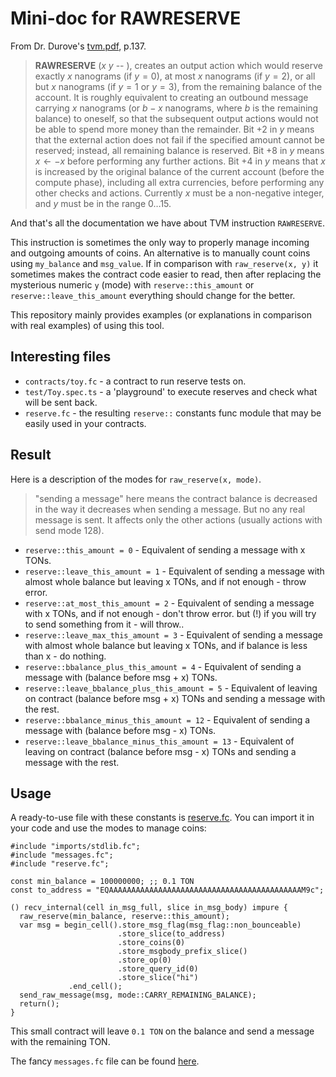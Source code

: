 # Mini-doc for RAWRESERVE

From Dr. Durove's [tvm.pdf](https://ton.org/tvm.pdf), p.137.

> **RAWRESERVE** ($x$ $y$ -- ), creates an output action which would
> reserve
> exactly $x$ nanograms (if $y=0$), at most $x$ nanograms (if $y=2$), or all
> but $x$ nanograms (if $y=1$ or $y=3$), from the remaining balance of the
> account. It is roughly equivalent to creating an outbound message carrying
> $x$ nanograms (or $b-x$ nanograms, where $b$ is the remaining balance) to
> oneself, so that the subsequent output actions would not be able to spend
> more money than the remainder. Bit $+2$ in $y$ means that the external
> action does not fail if the specified amount cannot be reserved; instead,
> all remaining balance is reserved. Bit $+8$ in $y$ means $x\leftarrow -x$
> before performing any further actions. Bit $+4$ in $y$ means that $x$ is
> increased by the original balance of the current account (before the
> compute phase), including all extra currencies, before performing any
> other checks and actions. Currently $x$ must be a non-negative integer,
> and $y$ must be in the range $0\ldots 15$.

And that's all the documentation we have about TVM instruction
`RAWRESERVE`.

This instruction is sometimes the only way to properly manage incoming and
outgoing amounts of coins. An alternative is to manually count coins using
`my_balance` and `msg_value`. If in comparison with `raw_reserve(x, y)` it
sometimes makes the contract code easier to read, then after replacing the
mysterious numeric `y` (mode) with `reserve::this_amount` or
`reserve::leave_this_amount` everything should change for the better.

This repository mainly provides examples (or explanations in comparison
with real examples) of using this tool.

## Interesting files

-   `contracts/toy.fc` - a contract to run reserve tests on.
-   `test/Toy.spec.ts` - a 'playground' to execute reserves and check what
    will be sent back.
-   `reserve.fc` - the resulting `reserve::` constants func module
    that may be easily used in your contracts.

## Result

Here is a description of the modes for `raw_reserve(x, mode)`.

> "sending a message" here means the contract balance is decreased in
> the way it decreases when sending a message. But no any real message is sent.
> It affects only the other actions (usually actions with send mode 128).

-   `reserve::this_amount = 0` - Equivalent of sending a message with x TONs.
-   `reserve::leave_this_amount = 1` - Equivalent of sending a message with almost whole balance but leaving x TONs, and if not enough - throw error.
-   `reserve::at_most_this_amount = 2` - Equivalent of sending a message with x TONs, and if not enough - don't throw error. but (!) if you will try to send something from it - will throw..
-   `reserve::leave_max_this_amount = 3` - Equivalent of sending a message with almost whole balance but leaving x TONs, and if balance is less than x - do nothing.
-   `reserve::bbalance_plus_this_amount = 4` - Equivalent of sending a message with (balance before msg + x) TONs.
-   `reserve::leave_bbalance_plus_this_amount = 5` - Equivalent of leaving on contract (balance before msg + x) TONs and sending a message with the rest.
-   `reserve::bbalance_minus_this_amount = 12` - Equivalent of sending a message with (balance before msg - x) TONs.
-   `reserve::leave_bbalance_minus_this_amount = 13` - Equivalent of leaving on contract (balance before msg - x) TONs and sending a message with the rest.

## Usage

A ready-to-use file with these constants is [reserve.fc](reserve.fc).
You can import it in your code and use the modes to manage coins:

```
#include "imports/stdlib.fc";
#include "messages.fc";
#include "reserve.fc";

const min_balance = 100000000; ;; 0.1 TON
const to_address = "EQAAAAAAAAAAAAAAAAAAAAAAAAAAAAAAAAAAAAAAAAAAAM9c";

() recv_internal(cell in_msg_full, slice in_msg_body) impure {
  raw_reserve(min_balance, reserve::this_amount);
  var msg = begin_cell().store_msg_flag(msg_flag::non_bounceable)
                        .store_slice(to_address)
                        .store_coins(0)
                        .store_msgbody_prefix_slice()
                        .store_op(0)
                        .store_query_id(0)
                        .store_slice("hi")
             .end_cell();
  send_raw_message(msg, mode::CARRY_REMAINING_BALANCE);
  return();
}
```

This small contract will leave `0.1 TON` on the balance and send a message with the remaining TON.

The fancy `messages.fc` file can be found [here](https://github.com/1IxI1/NFT-Bundle/raw/main/contracts/messages.fc).
